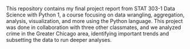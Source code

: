 This repository contains my final project report from STAT 303-1 Data Science with Python 1, a course focusing on data wrangling, aggregation, analysis, visualization, and more using the Python language.
This project was done in collaboration with three other classmates, and we analyzed crime in the Greater Chicago area, identifying important trends and subsetting the data to run deeper analyses.
